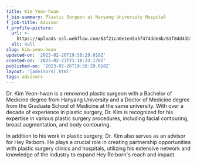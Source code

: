 ```yaml
---
title: Kim Yeon-hwan
f_bio-summary: Plastic Surgeon at Hanyang University Hospital
f_job-title: Advisor
f_profile-picture:
  url: >-
    https://uploads-ssl.webflow.com/63f21ca6e1e45a5f474dde4b/63f8dd43bfcfe0d7cbf2285f_Kim%20Yeonhwan.jpg
  alt: null
slug: kim-yeon-hwan
updated-on: '2023-02-26T19:58:29.018Z'
created-on: '2023-02-23T21:18:33.170Z'
published-on: '2023-02-26T19:58:29.018Z'
layout: '[advisors].html'
tags: advisors
---
```


Dr. Kim Yeon-hwan is a renowned plastic surgeon with a Bachelor of Medicine degree from Hanyang University and a Doctor of Medicine degree from the Graduate School of Medicine at the same university. With over a decade of experience in plastic surgery, Dr. Kim is recognized for his expertise in various plastic surgery procedures, including facial contouring, breast augmentation, and body contouring.

In addition to his work in plastic surgery, Dr. Kim also serves as an advisor for Hey Re:born. He plays a crucial role in creating partnership opportunities with plastic surgery clinics and hospitals, utilizing his extensive network and knowledge of the industry to expand Hey Re:born's reach and impact.

